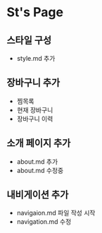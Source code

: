 # St's Page
## 스타일 구성
- style.md 추가

## 장바구니 추가

- 찜목록
- 현재 장바구니
- 장바구니 이력
## 소개 페이지 추가
- about.md 추가
- about.md 수정중
## 내비게이션 추가
- navigaion.md 파일 작성 시작
- navigation.md 수정
